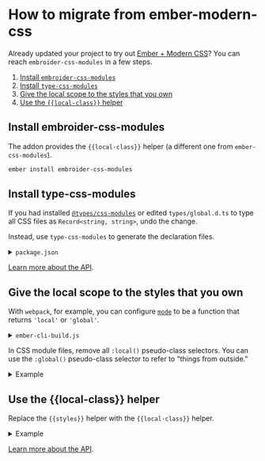 # How to migrate from ember-modern-css

Already updated your project to try out [Ember + Modern CSS](https://github.com/evoactivity/ember-modern-css)? You can reach `embroider-css-modules` in a few steps.

1. [Install `embroider-css-modules`](#install-embroider-css-modules)
1. [Install `type-css-modules`](#install-type-css-modules)
1. [Give the local scope to the styles that you own](#give-the-local-scope-to-the-styles-that-you-own)
1. [Use the `{{local-class}}` helper](#use-the-local-class-helper)


## Install embroider-css-modules

The addon provides the `{{local-class}}` helper (a different one from `ember-css-modules`).

```sh
ember install embroider-css-modules
```


## Install type-css-modules

If you had installed [`@types/css-modules`](https://www.npmjs.com/package/@types/css-modules) or edited `types/global.d.ts` to type all CSS files as `Record<string, string>`, undo the change.

Instead, use `type-css-modules` to generate the declaration files.

<details>

<summary><code>package.json</code></summary>

```json
{
  "scripts": {
    "lint:types": "tsc --noEmit",
    "prelint:types": "type-css-modules --src app"
  },
  "devDependencies": {
    "type-css-modules": "...",
    "typescript": "..."
  }
}
```

</details>

[Learn more about the API](../type-css-modules/README.md).


## Give the local scope to the styles that you own

With `webpack`, for example, you can configure [`mode`](https://webpack.js.org/loaders/css-loader/#mode) to be a function that returns `'local'` or `'global'`.

<details>

<summary><code>ember-cli-build.js</code></summary>

```js
module.exports = function (defaults) {
  const app = new EmberApp(defaults, {
    // ...
  });

  const options = {
    packagerOptions: {
      cssLoaderOptions: {
        modules: {
          mode: (resourcePath) => {
            const hostAppWorkspaceDir = `${options.workspaceDir}/${app.name}`;
            const isHostAppPath = resourcePath.includes(hostAppWorkspaceDir);

            return isHostAppPath ? 'local' : 'global';
          },
        },
      },
    },
  };

  return require('@embroider/compat').compatBuild(app, Webpack, options);
};
```

</details>

In CSS module files, remove all `:local()` pseudo-class selectors. You can use the `:global()` pseudo-class selector to refer to "things from outside."

<details>

<summary>Example</summary>

```css
/* Before: app/components/navigation-menu.css */
:local(.list) {
  align-items: center;
  display: flex;
}

:local(.link) {
  display: inline-block;
  font-size: 0.875rem;
  padding: 0.875rem 1rem;
  text-decoration: none;
  white-space: nowrap;
}

:local(.link).active {
  background-color: #15202d;
}

:local(.link):hover {
  background-color: #26313d;
  transition: background-color 0.17s;
}

```

```css
/* After: app/components/navigation-menu.css */
.list {
  align-items: center;
  display: flex;
}

.link {
  display: inline-block;
  font-size: 0.875rem;
  padding: 0.875rem 1rem;
  text-decoration: none;
  white-space: nowrap;
}

.link:global(.active) {
  background-color: #15202d;
}

.link:hover {
  background-color: #26313d;
  transition: background-color 0.17s;
}
```

</details>



## Use the {{local-class}} helper

Replace the `{{styles}}` helper with the `{{local-class}}` helper.

<details>

<summary>Example</summary>

```hbs
{{! Before: app/templates/products.hbs }}
<div
  class={{styles
    this
    (concat
      (if
        this.isInExperimentalGroup
        "shared-layout products-with-details "
        "shared-layout products "
      )
      "sticky-container "
    )
  }}
>
  ...
</div>
```

```hbs
{{! After: app/templates/products.hbs }}
<div
  class={{local-class
    this.styles
    (if
      this.isInExperimentalGroup
      (array "shared-layout" "products-with-details")
      (array "shared-layout" "products")
    )
    "sticky-container"
  }}
>
  ...
</div>
```

</details>

[Learn more about the API](../packages/embroider-css-modules/README.md).
